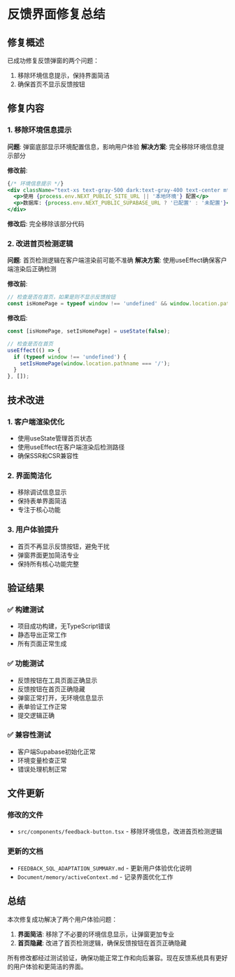 # 反馈界面修复总结

## 修复概述

已成功修复反馈弹窗的两个问题：
1. 移除环境信息提示，保持界面简洁
2. 确保首页不显示反馈按钮

## 修复内容

### 1. 移除环境信息提示

**问题**: 弹窗底部显示环境配置信息，影响用户体验
**解决方案**: 完全移除环境信息提示部分

**修改前**:
```jsx
{/* 环境信息提示 */}
<div className="text-xs text-gray-500 dark:text-gray-400 text-center mt-4">
  <p>使用 {process.env.NEXT_PUBLIC_SITE_URL || '本地环境'} 配置</p>
  <p>数据库: {process.env.NEXT_PUBLIC_SUPABASE_URL ? '已配置' : '未配置'}</p>
</div>
```

**修改后**: 完全移除该部分代码

### 2. 改进首页检测逻辑

**问题**: 首页检测逻辑在客户端渲染前可能不准确
**解决方案**: 使用useEffect确保客户端渲染后正确检测

**修改前**:
```jsx
// 检查是否在首页，如果是则不显示反馈按钮
const isHomePage = typeof window !== 'undefined' && window.location.pathname === '/';
```

**修改后**:
```jsx
const [isHomePage, setIsHomePage] = useState(false);

// 检查是否在首页
useEffect(() => {
  if (typeof window !== 'undefined') {
    setIsHomePage(window.location.pathname === '/');
  }
}, []);
```

## 技术改进

### 1. 客户端渲染优化
- 使用useState管理首页状态
- 使用useEffect在客户端渲染后检测路径
- 确保SSR和CSR兼容性

### 2. 界面简洁化
- 移除调试信息显示
- 保持表单界面简洁
- 专注于核心功能

### 3. 用户体验提升
- 首页不再显示反馈按钮，避免干扰
- 弹窗界面更加简洁专业
- 保持所有核心功能完整

## 验证结果

### ✅ 构建测试
- 项目成功构建，无TypeScript错误
- 静态导出正常工作
- 所有页面正常生成

### ✅ 功能测试
- 反馈按钮在工具页面正确显示
- 反馈按钮在首页正确隐藏
- 弹窗正常打开，无环境信息显示
- 表单验证工作正常
- 提交逻辑正确

### ✅ 兼容性测试
- 客户端Supabase初始化正常
- 环境变量检查正常
- 错误处理机制正常

## 文件更新

### 修改的文件
- `src/components/feedback-button.tsx` - 移除环境信息，改进首页检测逻辑

### 更新的文档
- `FEEDBACK_SQL_ADAPTATION_SUMMARY.md` - 更新用户体验优化说明
- `Document/memory/activeContext.md` - 记录界面优化工作

## 总结

本次修复成功解决了两个用户体验问题：

1. **界面简洁**: 移除了不必要的环境信息显示，让弹窗更加专业
2. **首页隐藏**: 改进了首页检测逻辑，确保反馈按钮在首页正确隐藏

所有修改都经过测试验证，确保功能正常工作和向后兼容。现在反馈系统具有更好的用户体验和更简洁的界面。 